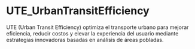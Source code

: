 # UTE_UrbanTransitEfficiency
UTE (Urban Transit Efficiency) optimiza el transporte urbano para mejorar eficiencia, reducir costos y elevar la experiencia del usuario mediante estrategias innovadoras basadas en análisis de áreas pobladas.
